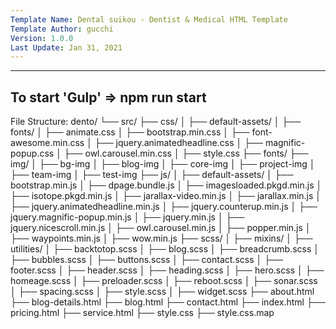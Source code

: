 ```yaml
---
Template Name: Dental suikou - Dentist & Medical HTML Template
Template Author: gucchi
Version: 1.0.0
Last Update: Jan 31, 2021
---
```


---

## To start 'Gulp' => npm run start

File Structure:
dento/
└── src/
├── css/
│ ├── default-assets/
│ ├── fonts/
│ ├── animate.css
│ ├── bootstrap.min.css
│ ├── font-awesome.min.css
│ ├── jquery.animatedheadline.css
│ ├── magnific-popup.css
│ ├── owl.carousel.min.css
│ ├── style.css
├── fonts/
├── img/
│ ├── bg-img
│ ├── blog-img
│ ├── core-img
│ ├── project-img
│ ├── team-img
│ ├── test-img
├── js/
│ ├── default-assets/
│ ├── bootstrap.min.js
│ ├── dpage.bundle.js
│ ├── imagesloaded.pkgd.min.js
│ ├── isotope.pkgd.min.js
│ ├── jarallax-video.min.js
│ ├── jarallax.min.js
│ ├── jquery.animatedheadline.min.js
│ ├── jquery.counterup.min.js
│ ├── jquery.magnific-popup.min.js
│ ├── jquery.min.js
│ ├── jquery.nicescroll.min.js
│ ├── owl.carousel.min.js
│ ├── popper.min.js
│ ├── waypoints.min.js
│ ├── wow.min.js
├── scss/
│ ├── mixins/
│ ├── utilities/
│ ├── backtotop.scss
│ ├── blog.scss
│ ├── breadcrumb.scss
│ ├── bubbles.scss
│ ├── buttons.scss
│ ├── contact.scss
│ ├── footer.scss
│ ├── header.scss
│ ├── heading.scss
│ ├── hero.scss
│ ├── homeage.scss
│ ├── preloader.scss
│ ├── reboot.scss
│ ├── sonar.scss
│ ├── spacing.scss
│ ├── style.scss
│ ├── widget.scss
├── about.html
├── blog-details.html
├── blog.html
├── contact.html
├── index.html
├── pricing.html
├── service.html
├── style.css
├── style.css.map
